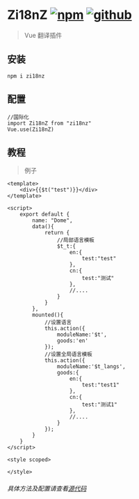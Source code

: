 # Zi18nZ [![npm](https://img.shields.io/badge/npm-Install-zys8119.svg?colorB=cb3837&style=flat-square)](https://www.npmjs.com/package/Zi18nZ)  [![github](https://img.shields.io/badge/github-<Code>-zys8119.svg?colorB=000000&style=flat-square)](https://github.com/zys8119/Zi18nZ)

>Vue 翻译插件

## 安装

```angular2html
npm i zi18nz
```
## 配置

```angular2html
//国际化
import Zi18nZ from "zi18nz"
Vue.use(Zi18nZ)
```

## 教程

>例子
```vue
<template>
    <div>{{$t("test")}}</div>
</template>

<script>
    export default {
        name: "Dome",
        data(){
            return {
                //局部语言模板
                $t_t:{
                    en:{
                        test:"test"
                    },
                    cn:{
                        test:"测试"
                    },
                    //....
                }
            }
        },
        mounted(){
            //设置语言
            this.action({
                moduleName:'$t',
                goods:'en'
            });
            //设置全局语言模板
            this.action({
                moduleName:'$t_langs',
                goods:{
                    en:{
                        test:"test1"
                    },
                    cn:{
                        test:"测试1"
                    },
                    //....
                }
            });
        }
    }
</script>

<style scoped>

</style>
```

###### 具体方法及配置请查看[源代码](https://github.com/zys8119/Zi18nZ/blob/master/index.js)